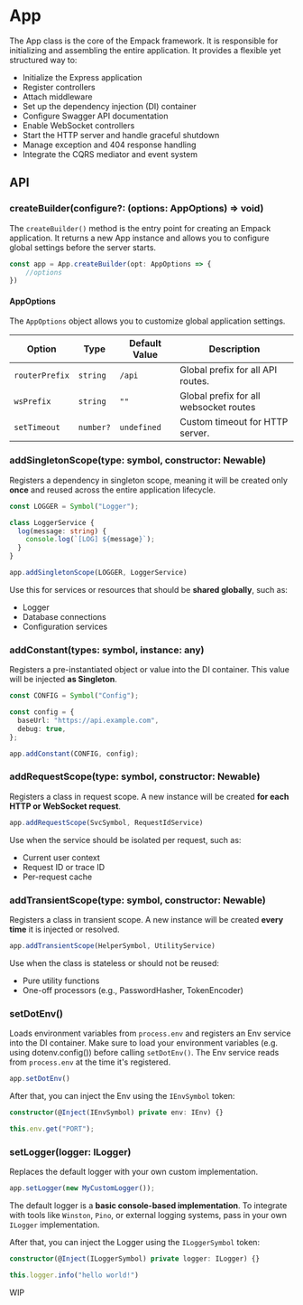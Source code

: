 # App

The App class is the core of the Empack framework. It is responsible for initializing and assembling the entire application. It provides a flexible yet structured way to:

- Initialize the Express application
- Register controllers
- Attach middleware
- Set up the dependency injection (DI) container
- Configure Swagger API documentation
- Enable WebSocket controllers
- Start the HTTP server and handle graceful shutdown
- Manage exception and 404 response handling
- Integrate the CQRS mediator and event system

## API

### createBuilder(configure?: (options: AppOptions) => void)

The `createBuilder()` method is the entry point for creating an Empack application. It returns a new App instance and allows you to configure global settings before the server starts.

```ts
const app = App.createBuilder(opt: AppOptions => {
    //options
})
```

#### AppOptions

The `AppOptions` object allows you to customize global application settings.

| Option         | Type     |Default Value| Description                           |
|----------------|----------|-------------|---------------------------------------|
| `routerPrefix` |`string`  |`/api`       | Global prefix for all API routes.     |
| `wsPrefix`     |`string`  |`""`         | Global prefix for all websocket routes|
| `setTimeout`   |`number?` |`undefined`  | Custom timeout for HTTP server.       |

### addSingletonScope(type: symbol, constructor: Newable)

Registers a dependency in singleton scope, meaning it will be created only **once** and reused across the entire application lifecycle.  

```ts
const LOGGER = Symbol("Logger");

class LoggerService {
  log(message: string) {
    console.log(`[LOG] ${message}`);
  }
}

app.addSingletonScope(LOGGER, LoggerService)
```

Use this for services or resources that should be **shared globally**, such as:
* Logger
* Database connections
* Configuration services

### addConstant(types: symbol, instance: any)

Registers a pre-instantiated object or value into the DI container. This value will be injected **as Singleton**.

```ts
const CONFIG = Symbol("Config");

const config = {
  baseUrl: "https://api.example.com",
  debug: true,
};

app.addConstant(CONFIG, config);
```

### addRequestScope(type: symbol, constructor: Newable)

Registers a class in request scope. A new instance will be created **for each HTTP or WebSocket request**.

```ts
app.addRequestScope(SvcSymbol, RequestIdService)
```

Use when the service should be isolated per request, such as:

* Current user context
* Request ID or trace ID
* Per-request cache

### addTransientScope(type: symbol, constructor: Newable)

Registers a class in transient scope. A new instance will be created **every time** it is injected or resolved.

```ts
app.addTransientScope(HelperSymbol, UtilityService)
```

Use when the class is stateless or should not be reused:

* Pure utility functions
* One-off processors (e.g., PasswordHasher, TokenEncoder)

### setDotEnv()

Loads environment variables from `process.env` and registers an Env service into the DI container.
Make sure to load your environment variables (e.g. using dotenv.config()) before calling `setDotEnv()`. The Env service reads from `process.env` at the time it's registered.

```ts
app.setDotEnv()
```

After that, you can inject the Env using the `IEnvSymbol` token:

```ts
constructor(@Inject(IEnvSymbol) private env: IEnv) {}

this.env.get("PORT");
```

### setLogger(logger: ILogger)

Replaces the default logger with your own custom implementation.

```ts
app.setLogger(new MyCustomLogger());
```

The default logger is a **basic console-based implementation**.
To integrate with tools like `Winston`, `Pino`, or external logging systems, pass in your own `ILogger` implementation.

After that, you can inject the Logger using the `ILoggerSymbol` token:

```ts
constructor(@Inject(ILoggerSymbol) private logger: ILogger) {}

this.logger.info("hello world!")
```


WIP
